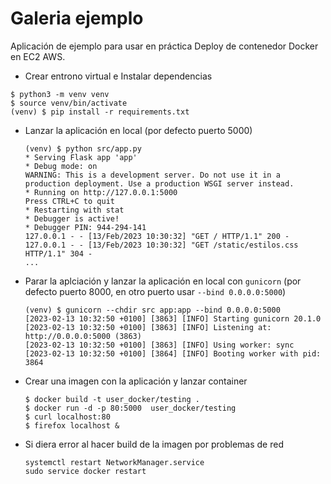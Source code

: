 # Galeria ejemplo

Aplicación de ejemplo para usar en práctica Deploy de contenedor Docker en EC2 AWS.

- Crear entrono virtual e Instalar dependencias
```
$ python3 -m venv venv
$ source venv/bin/activate
(venv) $ pip install -r requirements.txt 
```
- Lanzar la aplicación en local (por defecto puerto 5000)

    ```console
    (venv) $ python src/app.py 
    * Serving Flask app 'app'
    * Debug mode: on
    WARNING: This is a development server. Do not use it in a production deployment. Use a production WSGI server instead.
    * Running on http://127.0.0.1:5000
    Press CTRL+C to quit
    * Restarting with stat
    * Debugger is active!
    * Debugger PIN: 944-294-141
    127.0.0.1 - - [13/Feb/2023 10:30:32] "GET / HTTP/1.1" 200 -
    127.0.0.1 - - [13/Feb/2023 10:30:32] "GET /static/estilos.css HTTP/1.1" 304 -
    ...
    ``` 

- Parar la aplciación y lanzar la aplicación en local con `gunicorn` (por defecto puerto 8000, en otro puerto usar `--bind 0.0.0.0:5000`)

    ```console
    (venv) $ gunicorn --chdir src app:app --bind 0.0.0.0:5000
    [2023-02-13 10:32:50 +0100] [3863] [INFO] Starting gunicorn 20.1.0
    [2023-02-13 10:32:50 +0100] [3863] [INFO] Listening at: http://0.0.0.0:5000 (3863)
    [2023-02-13 10:32:50 +0100] [3863] [INFO] Using worker: sync
    [2023-02-13 10:32:50 +0100] [3864] [INFO] Booting worker with pid: 3864
    ```

- Crear una imagen con la aplicación  y lanzar container

    ```console
    $ docker build -t user_docker/testing .
    $ docker run -d -p 80:5000  user_docker/testing
    $ curl localhost:80
    $ firefox localhost &
    ``` 

- Si diera error al hacer build de la imagen por problemas de red

    ```console
    systemctl restart NetworkManager.service
    sudo service docker restart 
    ``` 



